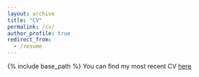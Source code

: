 ```yaml
---
layout: archive
title: "CV"
permalink: /cv/
author_profile: true
redirect_from:
  - /resume
---
```


{% include base_path %}
You can find my most recent CV [here](https://github.com/anushaballawala/anushaballawala.github.io/files/8733766/Allawala_CV_0620022.pdf)

